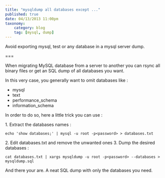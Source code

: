 ```yaml
---
title: "mysqldump all databases except ..."
published: true
date: 04/13/2013 11:00pm
taxonomy:
    category: blog
    tag: [mysql, dump]
---
```


Avoid exporting mysql, test or any database in a mysql server dump.

===

When migrating MySQL database from a server to another you can rsync all binary files or get an SQL dump of all databases you want.

In this very case, you generally want to omit databases like :

* mysql
* text
* performance_schema
* information_schema

In order to do so, here a little trick you can use :

1\. Extract the databases names :

    echo 'show databases;' | mysql -u root -p<password> > databases.txt

2\. Edit databases.txt and remove the unwanted ones
3\. Dump the desired databases :

    cat databases.txt | xargs mysqldump -u root -p<password> --databases > mysqldump.sql

And there your are. A neat SQL dump with only the databases you need.